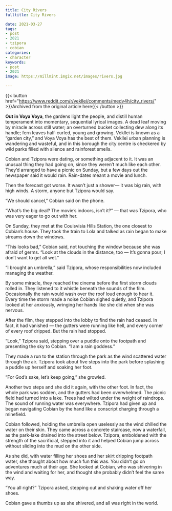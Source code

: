 ```yaml
---
title: City Rivers
fulltitle: City Rivers

date: 2021-03-27
tags:
- post
- 2021
- tzipora
- cobian
categories:
- character
keywords:
- post
- 2021
image: https://millmint.imgix.net/images/rivers.jpg

---
```


{{< button href="https://www.reddit.com/r/vekllei/comments/medv4h/city_rivers/" >}}Archived from the original article here{{< /button >}}

**Out in Voya Voya**, the gardens light the people, and distill human temperament into momentary, sequential lyrical images. A dead leaf moving by miracle across still water; an overturned bucket collecting dew along its handle; fern leaves half-curled, young and growing. Vekllei is known as a “garden city,” and Voya Voya has the best of them. Vekllei urban planning is wandering and wasteful, and in this borough the city centre is checkered by wild parks filled with silence and rainforest smells.

Cobian and Tzipora were dating, or something adjacent to it. It was an unusual thing they had going on, since they weren’t much like each other. They’d arranged to have a picnic on Sunday, but a few days out the newspaper said it would rain. Rain-dates meant a movie and lunch.

Then the forecast got worse. It wasn’t just a shower— it was big rain, with high winds. A storm, anyone but Tzipora would say.

“We should cancel,” Cobian said on the phone.

“What’s the big deal? The movie’s indoors, isn’t it?” — that was Tzipora, who was very eager to go out with her.

On Sunday, they met at the Couisvisia Hills Station, the one closest to Cobian’s house. They took the train to Lola and talked as rain began to make streams down the windows.

“This looks bad,” Cobian said, not touching the window because she was afraid of germs. “Look at the clouds in the distance, too — It’s gonna pour; I don’t want to get all wet.”

“I brought an umbrella,” said Tzipora, whose responsibilities now included managing the weather.

By some miracle, they reached the cinema before the first storm clouds rolled in. They listened to it whistle beneath the sounds of the film. Occasionally the rain would wash over the roof loud enough to hear it. Every time the storm made a noise Cobian sighed quietly, and Tzipora looked at her anxiously, wringing her hands like she did when she was nervous.

After the film, they stepped into the lobby to find the rain had ceased. In fact, it had vanished — the gutters were running like hell, and every corner of every roof dripped. But the rain had stopped.

“Look,” Tzipora said, stepping over a puddle onto the footpath and presenting the sky to Cobian. “I am a rain goddess.”

They made a run to the station through the park as the wind scattered water through the air. Tzipora took about five steps into the park before splashing a puddle up herself and soaking her foot.

“For God’s sake, let’s keep going,” she growled.

Another two steps and she did it again, with the other foot. In fact, the whole park was sodden, and the gutters had been overwhelmed. The picnic field had turned into a lake. Trees had wilted under the weight of raindrops. The sound of running water was everywhere. Tzipora had given up and began navigating Cobian by the hand like a conscript charging through a minefield.

Cobian followed, holding the umbrella open uselessly as the wind chilled the water on their skin. They came across a concrete staircase, now a waterfall, as the park-lake drained into the street below. Tzipora, emboldened with the strength of the sacrificial, stepped into it and helped Cobian jump across without sliding into the mud on the other side.

As she did, with water filling her shoes and her skirt dripping footpath water, she thought about how much fun this was. You didn’t go on adventures much at their age. She looked at Cobian, who was shivering in the wind and waiting for her, and thought she probably didn’t feel the same way.

“You all right?” Tzipora asked, stepping out and shaking water off her shoes.

Cobian gave a thumbs up as she shivered, and all was right in the world.
